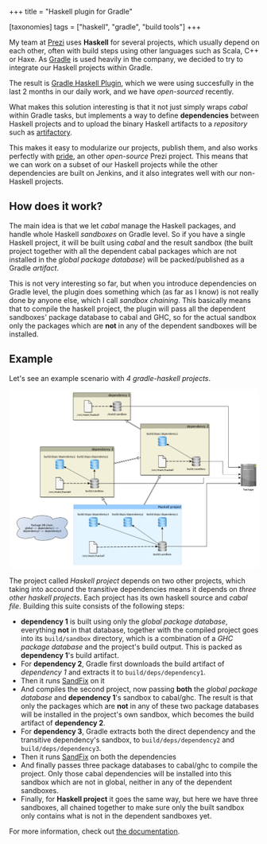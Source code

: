 +++
title = "Haskell plugin for Gradle"

[taxonomies]
tags = ["haskell", "gradle", "build tools"]
+++

My team at [Prezi](https://prezi.com) uses **Haskell** for several projects, which usually depend on each other, often with build steps using other languages such as Scala, C++ or Haxe. As [Gradle](https://gradle.org/) is used heavily in the company, we decided to try to integrate our Haskell projects within Gradle.

The result is [Gradle Haskell Plugin](https://github.com/prezi/gradle-haskell-plugin), which we were using succesfully in the last 2 months in our daily work, and we have *open-sourced* recently.

What makes this solution interesting is that it not just simply wraps *cabal* within Gradle tasks, but implements a way to define **dependencies** between Haskell projects and to upload the binary Haskell artifacts to a *repository* such as [artifactory](http://www.jfrog.com/open-source/). 

This makes it easy to modularize our projects, publish them, and also works perfectly with [pride](https://github.com/prezi/pride), an other *open-source* Prezi project. This means that we can work on a subset of our Haskell projects while the other dependencies are built on Jenkins, and it also integrates well with our non-Haskell projects.

## How does it work?

The main idea is that we let _cabal_ manage the Haskell packages, and handle whole Haskell _sandboxes_ on Gradle level. So if you have a single Haskell project, it will be built using _cabal_ and the result sandbox (the built project together with all the dependent cabal packages which are not installed in the _global package database_) will be packed/published as a Gradle _artifact_.

This is not very interesting so far, but when you introduce dependencies on Gradle level, the plugin does something which (as far as I know) is not really done by anyone else, which I call _sandbox chaining_. This basically means that to compile the haskell project, the plugin will pass all the dependent sandboxes' package database to cabal and GHC, so for the actual sandbox only the packages which are **not** in any of the dependent sandboxes will be installed.

## Example

Let's see an example scenario with _4 gradle-haskell projects_.

<a href="https://raw.githubusercontent.com/prezi/gradle-haskell-plugin/master/doc/gradle-haskell-plugin-drawing1.png" class="zimg"><img width="600" src="https://raw.githubusercontent.com/prezi/gradle-haskell-plugin/master/doc/gradle-haskell-plugin-drawing1.png" alt="gradle-haskell-plugin"></a>

The project called _Haskell project_ depends on two other projects, which taking into accound the transitive dependencies means it depends on _three other haskell projects_. Each project has its own haskell source and _cabal file_. Building this suite consists of the following steps:

- **dependency 1** is built using only the _global package database_, everything **not** in that database, together with the compiled project goes into its `build/sandbox` directory, which is a combination of a _GHC package database_ and the project's build output. This is packed as **dependency 1**'s build artifact.
- For **dependency 2**, Gradle first downloads the build artifact of _dependency 1_ and extracts it to `build/deps/dependency1`. 
- Then it runs [SandFix](https://github.com/exFalso/sandfix) on it
- And compiles the second project, now passing **both** the _global package database_ and **dependency 1**'s sandbox to cabal/ghc. The result is that only the packages which are **not** in any of these two package databases will be installed in the project's own sandbox, which becomes the build artifact of **dependency 2**.
- For **dependency 3**, Gradle extracts both the direct dependency and the transitive dependency's sandbox, to `build/deps/dependency2` and `build/deps/dependency3`.
- Then it runs [SandFix](https://github.com/exFalso/sandfix) on both the dependencies
- And finally passes three package databases to cabal/ghc to compile the project. Only those cabal dependencies will be installed into this sandbox which are not in global, neither in any of the dependent sandboxes.
- Finally, for **Haskell project** it goes the same way, but here we have three sandboxes, all chained together to make sure only the built sandbox only contains what is not in the dependent sandboxes yet.

For more information, check out [the documentation](https://github.com/prezi/gradle-haskell-plugin).
